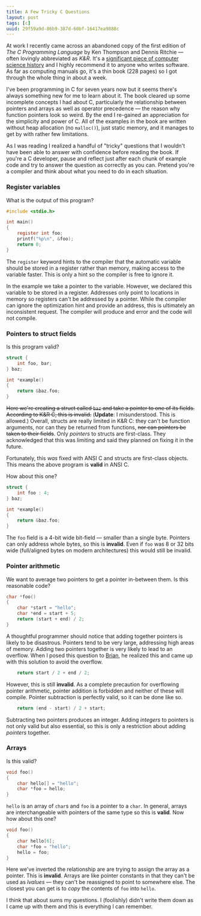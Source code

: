 ```yaml
---
title: A Few Tricky C Questions
layout: post
tags: [c]
uuid: 29f59a9d-86b9-387d-60bf-16417ea9888c
---
```


At work I recently came across an abandoned copy of the first edition
of *The C Programming Language* by Ken Thompson and Dennis Ritchie —
often lovingly abbreviated as *K&R*. It's a
[significant piece of computer science history](http://en.wikipedia.org/wiki/The_C_Programming_Language)
and I highly recommend it to anyone who writes software. As far as
computing manuals go, it's a thin book (228 pages) so I got through
the whole thing in about a week.

I've been programming in C for seven years now but it seems there's
always something new for me to learn about it. The book cleared up
some incomplete concepts I had about C, particularly the relationship
between pointers and arrays as well as operator precedence — the
reason why function pointers look so weird. By the end I re-gained an
appreciation for the simplicity and power of C. All of the examples in
the book are written without heap allocation (no `malloc()`), just
static memory, and it manages to get by with rather few limitations.

As I was reading I realized a handful of "tricky" questions that I
wouldn't have been able to answer with confidence before reading the
book. If you're a C developer, pause and reflect just after each chunk
of example code and try to answer the question as correctly as you
can. Pretend you're a compiler and think about what you need to do in
each situation.

### Register variables

What is the output of this program?

~~~c
#include <stdio.h>

int main()
{
    register int foo;
    printf("%p\n", &foo);
    return 0;
}
~~~

The `register` keyword hints to the compiler that the automatic
variable should be stored in a register rather than memory, making
access to the variable faster. This is only a hint so the compiler is
free to ignore it.

In the example we take a pointer to the variable. However, we declared
this variable to be stored in a register. Addresses only point to
locations in memory so registers can't be addressed by a
pointer. While the compiler can ignore the optimization hint and
provide an address, this is ultimately an inconsistent request. The
compiler will produce and error and the code will not compile.

### Pointers to struct fields

Is this program valid?

~~~c
struct {
    int foo, bar;
} baz;

int *example()
{
    return &baz.foo;
}
~~~

~~Here we're creating a struct called `baz` and take a pointer to one of
its fields. According to K&R C, this is invalid.~~ (**Update**: I
misunderstood. This is allowed.) Overall, structs are really limited in
K&R C: they can't be function arguments, nor can they be returned from
functions, ~~nor can pointers be taken to their fields~~. Only
*pointers* to structs are first-class. They acknowledged that this was
limiting and said they planned on fixing it in the future.

Fortunately, this *was* fixed with ANSI C and structs are first-class
objects. This means the above program is **valid** in ANSI C.

How about this one?

~~~c
struct {
    int foo : 4;
} baz;

int *example()
{
    return &baz.foo;
}
~~~


The `foo` field is a 4-bit wide bit-field — smaller than a single
byte. Pointers can only address whole bytes, so this is
**invalid**. Even if `foo` was 8 or 32 bits wide (full/aligned bytes
on modern architectures) this would still be invalid.

### Pointer arithmetic

We want to average two pointers to get a pointer in-between them. Is
this reasonable code?

~~~c
char *foo()
{
    char *start = "hello";
    char *end = start + 5;
    return (start + end) / 2;
}
~~~

A thoughtful programmer should notice that adding together pointers is
likely to be disastrous. Pointers tend to be very large, addressing
high areas of memory. Adding two pointers together is very likely to
lead to an overflow. When I posed this question to
[Brian](http://www.50ply.com/), he realized this and came up with this
solution to avoid the overflow.

~~~c
    return start / 2 + end / 2;
~~~

However, this is still **invalid**. As a complete precaution for
overflowing pointer arithmetic, pointer addition is forbidden and
neither of these will compile. Pointer subtraction is perfectly valid,
so it can be done like so.

~~~c
    return (end - start) / 2 + start;
~~~

Subtracting two pointers produces an integer. Adding *integers* to
pointers is not only valid but also essential, so this is only a
restriction about adding *pointers* together.

### Arrays

Is this valid?

~~~c
void foo()
{
    char hello[] = "hello";
    char *foo = hello;
}
~~~

`hello` is an array of `char`s and `foo` is a pointer to a `char`. In
general, arrays are interchangeable with pointers of the same type so
this is **valid**. Now how about this one?

~~~c
void foo()
{
    char hello[6];
    char *foo = "hello";
    hello = foo;
}
~~~

Here we've inverted the relationship are are trying to assign the
array as a pointer. This is **invalid**. Arrays are like pointer
constants in that they can't be used as *lvalues* — they can't be
reassigned to point to somewhere else. The closest you can get is to
*copy* the contents of `foo` into `hello`.

I think that about sums my questions. I (foolishly) didn't write them
down as I came up with them and this is everything I can remember.
